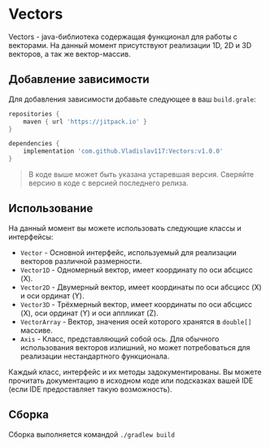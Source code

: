 # Vectors

Vectors - java-библиотека содержащая функционал для работы с векторами.
На данный момент присутствуют реализации 1D, 2D и 3D векторов, а так же вектор-массив.

## Добавление зависимости

Для добавления зависимости добавьте следующее в ваш `build.grale`:

```groovy
repositories {
    maven { url 'https://jitpack.io' }
}

dependencies {
    implementation 'com.github.Vladislav117:Vectors:v1.0.0'
}
```

> В коде выше может быть указана устаревшая версия. Сверяйте версию в коде с версией последнего релиза.

## Использование

На данный момент вы можете использовать следующие классы и интерфейсы:

- `Vector` - Основной интерфейс, используемый для реализации векторов различной размерности.
- `Vector1D` - Одномерный вектор, имеет координату по оси абсцисс (X).
- `Vector2D` - Двумерный вектор, имеет координаты по оси абсцисс (X) и оси ординат (Y).
- `Vector3D` - Трёхмерный вектор, имеет координаты по оси абсцисс (X), оси ординат (Y) и оси аппликат (Z).
- `VectorArray` - Вектор, значения осей которого хранятся в `double[]` массиве.
- `Axis` - Класс, представляющий собой ось. Для обычного использования векторов излишний,
  но может потребоваться для реализации нестандартного функционала.

Каждый класс, интерфейс и их методы задокументированы. Вы можете прочитать документацию в исходном коде или подсказках
вашей IDE (если IDE предоставляет такую возможность).

## Сборка

Сборка выполняется командой `./gradlew build`
